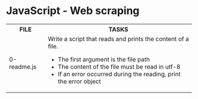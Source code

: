 <h1>JavaScript - Web scraping</h1>
<table>
<head>
<tr>
<th>FILE</th>
<th>TASKS</th>
</tr></head>
<tr>
<td>0-readme.js</td>
<td>Write a script that reads and prints the content of a file.

- The first argument is the file path
- The content of the file must be read in utf-8
- If an error occurred during the reading, print the error object</td></tr>
</table>
